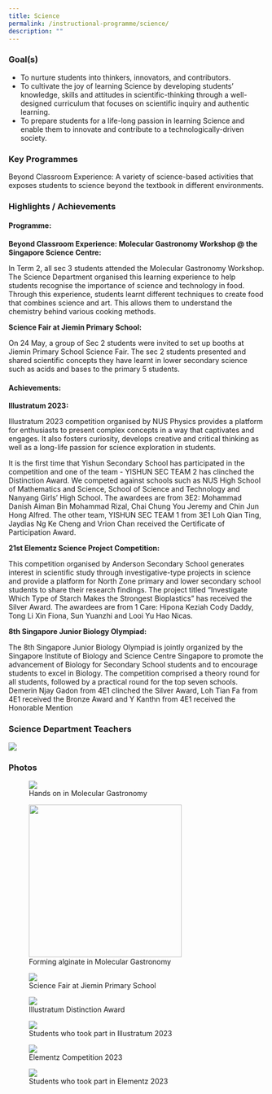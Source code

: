 ```yaml
---
title: Science
permalink: /instructional-programme/science/
description: ""
---
```

### Goal(s)

* To nurture students into thinkers, innovators, and contributors.
* To cultivate the joy of learning Science by developing students’ knowledge, skills and attitudes in scientific-thinking through a well-designed curriculum that focuses on scientific inquiry and authentic learning.
* To prepare students for a life-long passion in learning Science and enable them to innovate and contribute to a technologically-driven society.


### Key Programmes

Beyond Classroom Experience: A variety of science-based activities that exposes students to science beyond the textbook in different environments.

### Highlights / Achievements

#### Programme: 

**Beyond Classroom Experience: Molecular Gastronomy Workshop @ the Singapore Science Centre:**

In Term 2, all sec 3 students attended the Molecular Gastronomy Workshop. The Science Department organised this learning experience to help students recognise the importance of science and technology in food. Through this experience, students learnt different techniques to create food that combines science and art. This allows them to understand the chemistry behind various cooking methods.

**Science Fair at Jiemin Primary School:**

On 24 May, a group of Sec 2 students were invited to set up booths at Jiemin Primary School Science Fair. The sec 2 students presented and shared scientific concepts they have learnt in lower secondary science such as acids and bases to the primary 5 students.

#### Achievements: 

**Illustratum 2023:**

Illustratum 2023 competition organised by NUS Physics provides a platform for enthusiasts to present complex concepts in a way that captivates and engages. It also fosters curiosity, develops creative and critical thinking as well as a long-life passion for science exploration in students. 

It is the first time that Yishun Secondary School has participated in the competition and one of the team - YISHUN SEC TEAM 2 has clinched the Distinction Award. We competed against schools such as NUS High School of Mathematics and Science, School of Science and Technology and Nanyang Girls’ High School. The awardees are from 3E2: Mohammad Danish Aiman Bin Mohammad Rizal, Chai Chung You Jeremy and Chin Jun Hong Alfred. The other team, YISHUN SEC TEAM 1 from 3E1 Loh Qian Ting, Jaydias Ng Ke Cheng and Vrion Chan received the Certificate of Participation Award.

**21st Elementz Science Project Competition:**

This competition organised by Anderson Secondary School generates interest in scientific study through investigative-type projects in science and provide a platform for North Zone primary and lower secondary school students to share their research findings. The project titled “Investigate Which Type of Starch Makes the Strongest Bioplastics” has received the Silver Award. The awardees are from 1 Care: Hipona Keziah Cody Daddy, Tong Li Xin Fiona, Sun Yuanzhi and Looi Yu Hao Nicas. 

**8th Singapore Junior Biology Olympiad:**

The 8th Singapore Junior Biology Olympiad is jointly organized by the Singapore Institute of Biology and Science Centre Singapore to promote the advancement of Biology for Secondary School students and to encourage students to excel in Biology. The competition comprised a theory round for all students, followed by a practical round for the top seven schools. Demerin Njay Gadon from 4E1 clinched the Silver Award, Loh Tian Fa from 4E1 received the Bronze Award and Y Kanthn from 4E1 received the Honorable Mention


### Science Department Teachers

![](/images/IP/Science/2023/science%20dept_2023.png)

### Photos

<figure><img src="/images/IP/Science/2023/photo%201_%20hands%20on%20in%20molecular%20gastronomy.jpg"><figcaption>Hands on in Molecular Gastronomy</figcaption></figure>

<figure><img style="width:300px" src="/images/IP/Science/2023/photo%202_%20forming%20alginate%20at%20molecular%20gastronomy.jpeg"><figcaption>Forming alginate in Molecular Gastronomy</figcaption></figure>

<figure><img src="/images/IP/Science/2023/photo%203_%20science%20fair%20at%20jiemin%20primary%20school.jpeg"><figcaption>Science Fair at Jiemin Primary School </figcaption></figure>

<figure><img src="/images/IP/Science/2023/photo%204_%20illustratum%20distinction%20award.jpg"><figcaption>Illustratum Distinction Award</figcaption></figure>


<figure><img src="/images/IP/Science/2023/photo%205_%20students%20who%20took%20part%20in%20illustratum%202023.jpg"><figcaption>Students who took part in Illustratum 2023</figcaption></figure>


<figure><img src="/images/IP/Science/2023/photo%206_%20elementz%20competition%202023.jpeg"><figcaption>Elementz Competition 2023</figcaption></figure>


<figure><img src="/images/IP/Science/2023/photo%207_%20students%20who%20took%20part%20in%20elementz%20competition.jpeg"><figcaption>Students who took part in Elementz 2023</figcaption></figure>